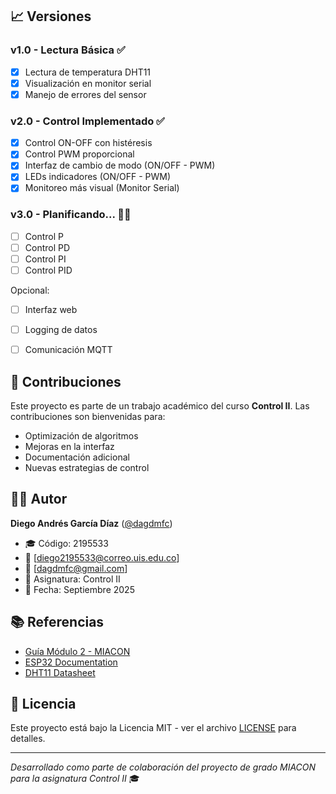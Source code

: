 ## 📈 Versiones

### v1.0 - Lectura Básica ✅
- [x] Lectura de temperatura DHT11
- [x] Visualización en monitor serial
- [x] Manejo de errores del sensor

### v2.0 - Control Implementado ✅ 
- [x] Control ON-OFF con histéresis
- [x] Control PWM proporcional
- [x] Interfaz de cambio de modo (ON/OFF - PWM)
- [x] LEDs indicadores (ON/OFF - PWM)
- [x] Monitoreo más visual (Monitor Serial)

### v3.0 - Planificando... 🚧❌
- [ ] Control P
- [ ] Control PD
- [ ] Control PI
- [ ] Control PID

Opcional:
- [ ] Interfaz web
- [ ] Logging de datos
- [ ] Comunicación MQTT


## 🤝 Contribuciones

Este proyecto es parte de un trabajo académico del curso **Control II**. Las contribuciones son bienvenidas para:
- Optimización de algoritmos
- Mejoras en la interfaz
- Documentación adicional
- Nuevas estrategias de control

## 👨‍💻 Autor

**Diego Andrés García Díaz** ([@dagdmfc](https://github.com/dagdmfc1946))
- 🎓 Código: 2195533
- 📧 [diego2195533@correo.uis.edu.co]
- 📧 [dagdmfc@gmail.com]
- 🏫 Asignatura: Control II
- 📅 Fecha: Septiembre 2025

## 📚 Referencias

- [Guía Módulo 2 - MIACON](https://sites.google.com/view/miacon-proyectodegrado/gu%C3%ADas-de-laboratorio/m%C3%B3dulo-2-identificaci%C3%B3n-y-control-de-una-planta-de-primer-orden)
- [ESP32 Documentation](https://docs.espressif.com/projects/esp-idf/en/latest/esp32/)
- [DHT11 Datasheet](https://www.mouser.com/datasheet/2/758/DHT11-Technical-Data-Sheet-Translated-Version-1143054.pdf)

## 📄 Licencia

Este proyecto está bajo la Licencia MIT - ver el archivo [LICENSE](LICENSE) para detalles.

---
*Desarrollado como parte de colaboración del proyecto de grado MIACON para la asignatura Control II* 🎓